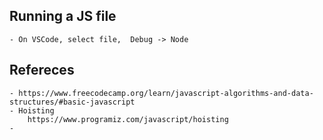 
## Running a JS file
    - On VSCode, select file,  Debug -> Node

## Refereces
    - https://www.freecodecamp.org/learn/javascript-algorithms-and-data-structures/#basic-javascript
    - Hoisting
        https://www.programiz.com/javascript/hoisting
    - 